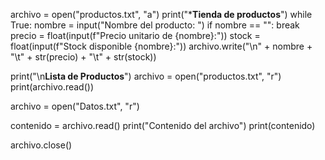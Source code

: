 archivo = open("productos.txt", "a")
print("*****Tienda de productos****")
while True:
    nombre = input("Nombre del producto: ")
    if nombre == "":
        break
    precio = float(input(f"Precio unitario de {nombre}:"))
    stock = float(input(f"Stock disponible {nombre}:"))
    archivo.write("\n" + nombre + "\t" + str(precio) + "\t" + str(stock))
   
   

print("\n******Lista de Productos******")
archivo = open("productos.txt", "r")
print(archivo.read())


archivo = open("Datos.txt", "r")


contenido = archivo.read()
print("Contenido del archivo")
print(contenido)



archivo.close()


